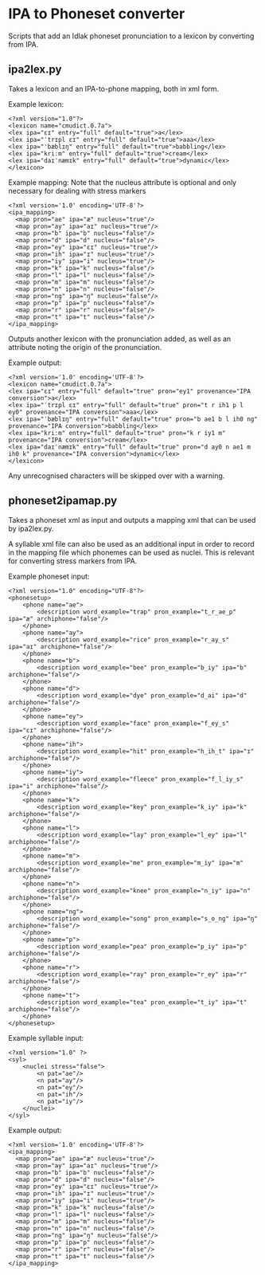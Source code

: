 # IPA to Phoneset converter
Scripts that add an Idlak phoneset pronunciation to a lexicon by converting from
IPA.

## ipa2lex.py
Takes a lexicon and an IPA-to-phone mapping, both in xml form.

Example lexicon:
```
<?xml version="1.0"?>
<lexicon name="cmudict.0.7a">
<lex ipa="ɛɪ" entry="full" default="true">a</lex>
<lex ipa="ˈtrɪpl ɛɪ" entry="full" default="true">aaa</lex>
<lex ipa="ˈbæblɪŋ" entry="full" default="true">babbling</lex>
<lex ipa="kriːm" entry="full" default="true">cream</lex>
<lex ipa="daɪˈnæmɪk" entry="full" default="true">dynamic</lex>
</lexicon>
```

Example mapping:
Note that the nucleus attribute is optional and only necessary for dealing with
stress markers
```
<?xml version='1.0' encoding='UTF-8'?>
<ipa_mapping>
  <map pron="ae" ipa="æ" nucleus="true"/>
  <map pron="ay" ipa="aɪ" nucleus="true"/>
  <map pron="b" ipa="b" nucleus="false"/>
  <map pron="d" ipa="d" nucleus="false"/>
  <map pron="ey" ipa="ɛɪ" nucleus="true"/>
  <map pron="ih" ipa="ɪ" nucleus="true"/>
  <map pron="iy" ipa="i" nucleus="true"/>
  <map pron="k" ipa="k" nucleus="false"/>
  <map pron="l" ipa="l" nucleus="false"/>
  <map pron="m" ipa="m" nucleus="false"/>
  <map pron="n" ipa="n" nucleus="false"/>
  <map pron="ng" ipa="ŋ" nucleus="false"/>
  <map pron="p" ipa="p" nucleus="false"/>
  <map pron="r" ipa="r" nucleus="false"/>
  <map pron="t" ipa="t" nucleus="false"/>
</ipa_mapping>
```

Outputs another lexicon with the pronunciation added, as well as an attribute
noting the origin of the pronunciation.

Example output:
```
<?xml version='1.0' encoding='UTF-8'?>
<lexicon name="cmudict.0.7a">
<lex ipa="ɛɪ" entry="full" default="true" pron="ey1" provenance="IPA conversion">a</lex>
<lex ipa="ˈtrɪpl ɛɪ" entry="full" default="true" pron="t r ih1 p l ey0" provenance="IPA conversion">aaa</lex>
<lex ipa="ˈbæblɪŋ" entry="full" default="true" pron="b ae1 b l ih0 ng" provenance="IPA conversion">babbling</lex>
<lex ipa="kriːm" entry="full" default="true" pron="k r iy1 m" provenance="IPA conversion">cream</lex>
<lex ipa="daɪˈnæmɪk" entry="full" default="true" pron="d ay0 n ae1 m ih0 k" provenance="IPA conversion">dynamic</lex>
</lexicon>
```

Any unrecognised characters will be skipped over with a warning.

## phoneset2ipamap.py
Takes a phoneset xml as input and outputs a mapping xml that can be used by
ipa2lex.py.

A syllable xml file can also be used as an additional input in order to record
in the mapping file which phonemes can be used as nuclei. This is relevant for
converting stress markers from IPA.

Example phoneset input:
```
<?xml version="1.0" encoding="UTF-8"?>
<phonesetup>
	<phone name="ae">
		<description word_example="trap" pron_example="t_r_ae_p" ipa="æ" archiphone="false"/>
	</phone>
	<phone name="ay">
		<description word_example="rice" pron_example="r_ay_s" ipa="aɪ" archiphone="false"/>
	</phone>
	<phone name="b">
		<description word_example="bee" pron_example="b_iy" ipa="b" archiphone="false"/>
	</phone>
	<phone name="d">
		<description word_example="dye" pron_example="d_ai" ipa="d" archiphone="false"/>
	</phone>
	<phone name="ey">
		<description word_example="face" pron_example="f_ey_s" ipa="ɛɪ" archiphone="false"/>
	</phone>
	<phone name="ih">
		<description word_example="hit" pron_example="h_ih_t" ipa="ɪ" archiphone="false"/>
	</phone>
	<phone name="iy">
		<description word_example="fleece" pron_example="f_l_iy_s" ipa="i" archiphone="false"/>
	</phone>
	<phone name="k">
		<description word_example="key" pron_example="k_iy" ipa="k" archiphone="false"/>
	</phone>
	<phone name="l">
		<description word_example="lay" pron_example="l_ey" ipa="l" archiphone="false"/>
	</phone>
	<phone name="m">
		<description word_example="me" pron_example="m_iy" ipa="m" archiphone="false"/>
	</phone>
	<phone name="n">
		<description word_example="knee" pron_example="n_iy" ipa="n" archiphone="false"/>
	</phone>
	<phone name="ng">
		<description word_example="song" pron_example="s_o_ng" ipa="ŋ" archiphone="false"/>
	</phone>
	<phone name="p">
		<description word_example="pea" pron_example="p_iy" ipa="p" archiphone="false"/>
	</phone>
	<phone name="r">
		<description word_example="ray" pron_example="r_ey" ipa="r" archiphone="false"/>
	</phone>
	<phone name="t">
		<description word_example="tea" pron_example="t_iy" ipa="t" archiphone="false"/>
	</phone>
</phonesetup>
```

Example syllable input:
```
<?xml version="1.0" ?>
<syl>
	<nuclei stress="false">
		<n pat="ae"/>
		<n pat="ay"/>
		<n pat="ey"/>
		<n pat="ih"/>
		<n pat="iy"/>
	</nuclei>
</syl>
```

Example output:
```
<?xml version='1.0' encoding='UTF-8'?>
<ipa_mapping>
  <map pron="ae" ipa="æ" nucleus="true"/>
  <map pron="ay" ipa="aɪ" nucleus="true"/>
  <map pron="b" ipa="b" nucleus="false"/>
  <map pron="d" ipa="d" nucleus="false"/>
  <map pron="ey" ipa="ɛɪ" nucleus="true"/>
  <map pron="ih" ipa="ɪ" nucleus="true"/>
  <map pron="iy" ipa="i" nucleus="true"/>
  <map pron="k" ipa="k" nucleus="false"/>
  <map pron="l" ipa="l" nucleus="false"/>
  <map pron="m" ipa="m" nucleus="false"/>
  <map pron="n" ipa="n" nucleus="false"/>
  <map pron="ng" ipa="ŋ" nucleus="false"/>
  <map pron="p" ipa="p" nucleus="false"/>
  <map pron="r" ipa="r" nucleus="false"/>
  <map pron="t" ipa="t" nucleus="false"/>
</ipa_mapping>
```
